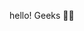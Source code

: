 hello! Geeks 👋🏻

<!---
Bannaji7773/Bannaji7773 is a ✨ special ✨ repository because its `README.md` (this file) appears on your GitHub profile.
You can click the Preview link to take a look at your changes.
--->

